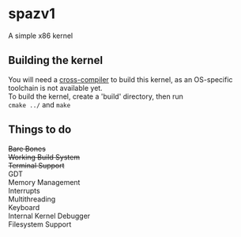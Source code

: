 # spazv1
A simple x86 kernel

## Building the kernel
You will need a [cross-compiler](https://wiki.osdev.org/GCC_Cross-Compiler) to build this kernel, as an OS-specific toolchain is not available yet.  
To build the kernel, create a 'build' directory, then run  
`cmake ../` and `make`
  

## Things to do
~~Bare Bones~~  
~~Working Build System~~  
~~Terminal Support~~  
GDT  
Memory Management  
Interrupts        
Multithreading  
Keyboard  
Internal Kernel Debugger  
Filesystem Support  


